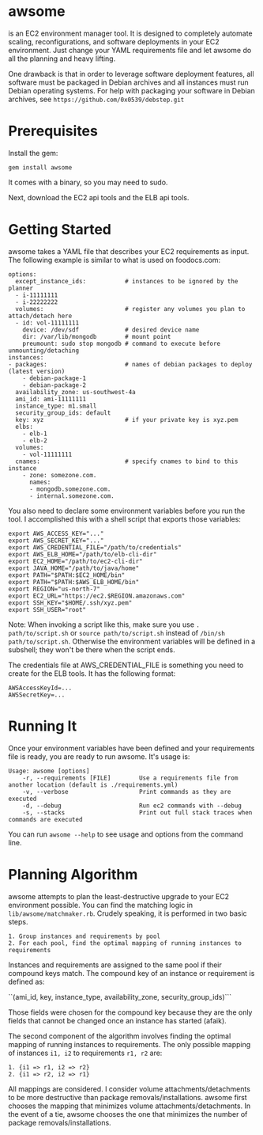 awsome
======

is an EC2 environment manager tool. It is designed to completely automate scaling, reconfigurations, and software deployments in your EC2 environment. Just change your YAML requirements file and let awsome do all the planning and heavy lifting.

One drawback is that in order to leverage software deployment features, all software must be packaged in Debian archives and all instances must run Debian operating systems. For help with packaging your software in Debian archives, see ```https://github.com/0x0539/debstep.git```

Prerequisites
=============

Install the gem:

```
gem install awsome
```

It comes with a binary, so you may need to sudo.

Next, download the EC2 api tools and the ELB api tools.

Getting Started
===============

awsome takes a YAML file that describes your EC2 requirements as input. The following example is similar to what is used on foodocs.com:

```
options:
  except_instance_ids:           # instances to be ignored by the planner
  - i-11111111
  - i-22222222
  volumes:                       # register any volumes you plan to attach/detach here
  - id: vol-11111111
    device: /dev/sdf             # desired device name
    dir: /var/lib/mongodb        # mount point
    preumount: sudo stop mongodb # command to execute before unmounting/detaching
instances:
- packages:                      # names of debian packages to deploy (latest version)
    - debian-package-1           
    - debian-package-2
  availability_zone: us-southwest-4a
  ami_id: ami-11111111
  instance_type: m1.small
  security_group_ids: default
  key: xyz                       # if your private key is xyz.pem
  elbs: 
    - elb-1
    - elb-2
  volumes:
    - vol-11111111
  cnames:                        # specify cnames to bind to this instance
    - zone: somezone.com.
      names:
      - mongodb.somezone.com.
      - internal.somezone.com.
```

You also need to declare some environment variables before you run the tool. I accomplished this with a shell script that exports those variables:

```
export AWS_ACCESS_KEY="..."
export AWS_SECRET_KEY="..."
export AWS_CREDENTIAL_FILE="/path/to/credentials"
export AWS_ELB_HOME="/path/to/elb-cli-dir"
export EC2_HOME="/path/to/ec2-cli-dir"
export JAVA_HOME="/path/to/java/home"
export PATH="$PATH:$EC2_HOME/bin"
export PATH="$PATH:$AWS_ELB_HOME/bin"
export REGION="us-north-7"
export EC2_URL="https://ec2.$REGION.amazonaws.com"
export SSH_KEY="$HOME/.ssh/xyz.pem"
export SSH_USER="root"
```

Note: When invoking a script like this, make sure you use ```. path/to/script.sh``` or ```source path/to/script.sh``` instead of ```/bin/sh path/to/script.sh```. Otherwise the environment variables will be defined in a subshell; they won't be there when the script ends.

The credentials file at AWS_CREDENTIAL_FILE is something you need to create for the ELB tools. It has the following format:

```
AWSAccessKeyId=...
AWSSecretKey=...
```

Running It
==========

Once your environment variables have been defined and your requirements file is ready, you are ready to run awsome. It's usage is:

```
Usage: awsome [options]
    -r, --requirements [FILE]        Use a requirements file from another location (default is ./requirements.yml)
    -v, --verbose                    Print commands as they are executed
    -d, --debug                      Run ec2 commands with --debug
    -s, --stacks                     Print out full stack traces when commands are executed
```

You can run ```awsome --help``` to see usage and options from the command line.

Planning Algorithm
==================

awsome attempts to plan the least-destructive upgrade to your EC2 environment possible. You can find the matching logic in ```lib/awsome/matchmaker.rb```. Crudely speaking, it is performed in two basic steps.

```
1. Group instances and requirements by pool
2. For each pool, find the optimal mapping of running instances to requirements
```

Instances and requirements are assigned to the same pool if their compound keys match. The compound key of an instance or requirement is defined as:

``(ami_id, key, instance_type, availability_zone, security_group_ids)```

Those fields were chosen for the compound key because they are the only fields that cannot be changed once an instance has started (afaik).

The second component of the algorithm involves finding the optimal mapping of running instances to requirements. The only possible mapping of instances ```i1, i2``` to requirements ```r1, r2``` are:

```
1. {i1 => r1, i2 => r2}
2. {i1 => r2, i2 => r1}
```

All mappings are considered. I consider volume attachments/detachments to be more destructive than package removals/installations. awsome first chooses the mapping that minimizes volume attachments/detachments. In the event of a tie, awsome chooses the one that minimizes the number of package removals/installations.
